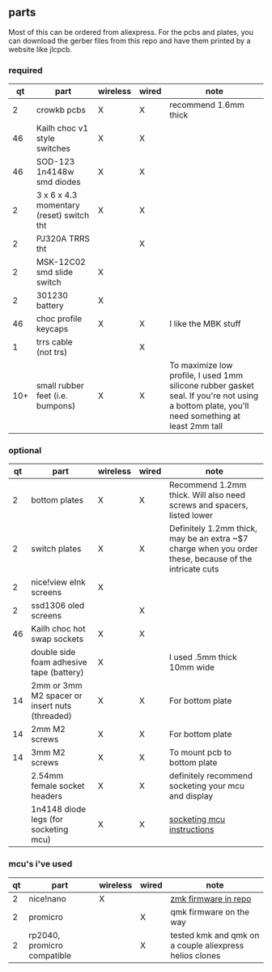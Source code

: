 ## parts
Most of this can be ordered from aliexpress. For the pcbs and plates, you can download the gerber files from this repo and have them printed by a website like jlcpcb.
### required
| qt | part | wireless | wired | note | 
| -- | ---- | --------- | --------------- | - |
| 2 | crowkb pcbs  | X | X | recommend 1.6mm thick |
| 46 | Kailh choc v1 style switches | X | X | |
| 46 | SOD-123 1n4148w smd diodes | X | X | |
| 2 | 3 x 6 x 4.3 momentary (reset) switch tht | X | X | |
| 2 | PJ320A TRRS tht | | X | |
| 2 | MSK-12C02 smd slide switch | X | | |
| 2 | 301230 battery | X | | |
| 46 | choc profile keycaps | X | X | I like the MBK stuff |
| 1 | trrs cable (not trs) | | X | |
| 10+ | small rubber feet (i.e. bumpons) | X | X | To maximize low profile, I used 1mm silicone rubber gasket seal. If you're not using a bottom plate, you'll need something at least 2mm tall |

### optional
| qt | part | wireless | wired | note |
| -- | ---- | --------- | --------------- | -- |
| 2 | bottom plates | X | X | Recommend 1.2mm thick. Will also need screws and spacers, listed lower |
| 2 | switch plates | X | X | Definitely 1.2mm thick, may be an extra ~$7 charge when you order these, because of the intricate cuts |
| 2 | nice!view eInk screens | X | |
| 2 | ssd1306 oled screens | | X |
| 46 | Kailh choc hot swap sockets | X | X | |
| | double side foam adhesive tape (battery) | X | | I used .5mm thick 10mm wide |
| 14 | 2mm or 3mm M2 spacer or insert nuts (threaded) | X | X | For bottom plate |
| 14 | 2mm M2 screws | X | X | For bottom plate |
| 14 | 3mm M2 screws | X | X | To mount pcb to bottom plate |
| | 2.54mm female socket headers | X | X | definitely recommend socketing your mcu and display |
| | 1n4148 diode legs (for socketing mcu) | X | X | [socketing mcu instructions](https://docs.splitkb.com/hc/en-us/articles/360011263059-How-do-I-socket-a-microcontroller)|


### mcu's i've used
| qt | part | wireless | wired | note |
| -- | ---- | --------- | --------------- | -- |
| 2 | nice!nano | X | | [zmk firmware in repo](../firmware/zmk) |
| 2 | promicro | | X | qmk firmware on the way |
| 2 | rp2040, promicro compatible | | X | tested kmk and qmk on a couple aliexpress helios clones |
